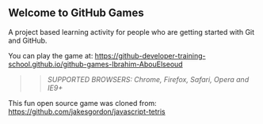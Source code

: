 ## Welcome to GitHub Games

A project based learning activity for people who are getting started with Git and GitHub.

You can play the game at: https://github-developer-training-school.github.io/github-games-Ibrahim-AbouElseoud

>> _*SUPPORTED BROWSERS*: Chrome, Firefox, Safari, Opera and IE9+_

This fun open source game was cloned from: https://github.com/jakesgordon/javascript-tetris
